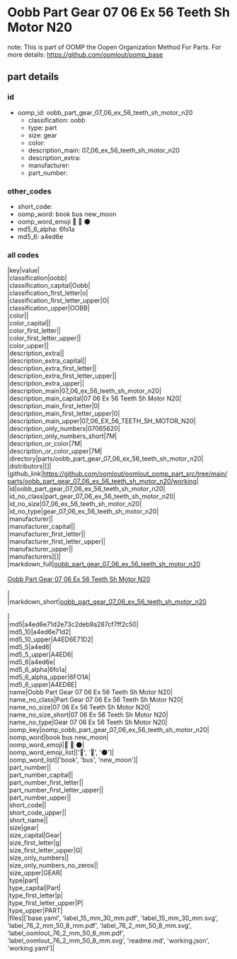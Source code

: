 # Oobb Part Gear 07 06 Ex 56 Teeth Sh Motor N20  

note: This is part of OOMP the Oopen Organization Method For Parts. For more details: https://github.com/oomlout/oomp_base

##  part details





### id
* oomp_id: oobb_part_gear_07_06_ex_56_teeth_sh_motor_n20
  * classification: oobb
  * type: part
  * size: gear
  * color: 
  * description_main: 07_06_ex_56_teeth_sh_motor_n20
  * description_extra: 
  * manufacturer: 
  * part_number: 

### other_codes
* short_code: 
* oomp_word: book bus new_moon
* oomp_word_emoji :book: :bus: :new_moon:
* md5_6_alpha: 6fo1a
* md5_6: a4ed6e

### all codes 
|key|value|  
|classification|oobb|  
|classification_capital|Oobb|  
|classification_first_letter|o|  
|classification_first_letter_upper|O|  
|classification_upper|OOBB|  
|color||  
|color_capital||  
|color_first_letter||  
|color_first_letter_upper||  
|color_upper||  
|description_extra||  
|description_extra_capital||  
|description_extra_first_letter||  
|description_extra_first_letter_upper||  
|description_extra_upper||  
|description_main|07_06_ex_56_teeth_sh_motor_n20|  
|description_main_capital|07 06 Ex 56 Teeth Sh Motor N20|  
|description_main_first_letter|0|  
|description_main_first_letter_upper|0|  
|description_main_upper|07_06_EX_56_TEETH_SH_MOTOR_N20|  
|description_only_numbers|07065620|  
|description_only_numbers_short|7M|  
|description_or_color|7M|  
|description_or_color_upper|7M|  
|directory|parts/oobb_part_gear_07_06_ex_56_teeth_sh_motor_n20|  
|distributors|[]|  
|github_link|https://github.com/oomlout/oomlout_oomp_part_src/tree/main/parts/oobb_part_gear_07_06_ex_56_teeth_sh_motor_n20/working|  
|id|oobb_part_gear_07_06_ex_56_teeth_sh_motor_n20|  
|id_no_class|part_gear_07_06_ex_56_teeth_sh_motor_n20|  
|id_no_size|07_06_ex_56_teeth_sh_motor_n20|  
|id_no_type|gear_07_06_ex_56_teeth_sh_motor_n20|  
|manufacturer||  
|manufacturer_capital||  
|manufacturer_first_letter||  
|manufacturer_first_letter_upper||  
|manufacturer_upper||  
|manufacturers|[]|  
|markdown_full|[oobb_part_gear_07_06_ex_56_teeth_sh_motor_n20](https://github.com/oomlout/oomlout_oomp_part_src/tree/main/parts/oobb_part_gear_07_06_ex_56_teeth_sh_motor_n20/working)<br>[](https://github.com/oomlout/oomlout_oomp_part_src/tree/main/parts/oobb_part_gear_07_06_ex_56_teeth_sh_motor_n20/working)<br>[Oobb Part Gear 07 06 Ex 56 Teeth Sh Motor N20](https://github.com/oomlout/oomlout_oomp_part_src/tree/main/parts/oobb_part_gear_07_06_ex_56_teeth_sh_motor_n20/working)<br><br>|  
|markdown_short|[oobb_part_gear_07_06_ex_56_teeth_sh_motor_n20](https://github.com/oomlout/oomlout_oomp_part_src/tree/main/parts/oobb_part_gear_07_06_ex_56_teeth_sh_motor_n20/working)<br><br>|  
|md5|a4ed6e71d2e73c2deb9a287cf7ff2c50|  
|md5_10|a4ed6e71d2|  
|md5_10_upper|A4ED6E71D2|  
|md5_5|a4ed6|  
|md5_5_upper|A4ED6|  
|md5_6|a4ed6e|  
|md5_6_alpha|6fo1a|  
|md5_6_alpha_upper|6FO1A|  
|md5_6_upper|A4ED6E|  
|name|Oobb Part Gear 07 06 Ex 56 Teeth Sh Motor N20|  
|name_no_class|Part Gear 07 06 Ex 56 Teeth Sh Motor N20|  
|name_no_size|07 06 Ex 56 Teeth Sh Motor N20|  
|name_no_size_short|07 06 Ex 56 Teeth Sh Motor N20|  
|name_no_type|Gear 07 06 Ex 56 Teeth Sh Motor N20|  
|oomp_key|oomp_oobb_part_gear_07_06_ex_56_teeth_sh_motor_n20|  
|oomp_word|book bus new_moon|  
|oomp_word_emoji|:book: :bus: :new_moon:|  
|oomp_word_emoji_list|[':book:', ':bus:', ':new_moon:']|  
|oomp_word_list|['book', 'bus', 'new_moon']|  
|part_number||  
|part_number_capital||  
|part_number_first_letter||  
|part_number_first_letter_upper||  
|part_number_upper||  
|short_code||  
|short_code_upper||  
|short_name||  
|size|gear|  
|size_capital|Gear|  
|size_first_letter|g|  
|size_first_letter_upper|G|  
|size_only_numbers||  
|size_only_numbers_no_zeros||  
|size_upper|GEAR|  
|type|part|  
|type_capital|Part|  
|type_first_letter|p|  
|type_first_letter_upper|P|  
|type_upper|PART|  
|files|['base.yaml', 'label_15_mm_30_mm.pdf', 'label_15_mm_30_mm.svg', 'label_76_2_mm_50_8_mm.pdf', 'label_76_2_mm_50_8_mm.svg', 'label_oomlout_76_2_mm_50_8_mm.pdf', 'label_oomlout_76_2_mm_50_8_mm.svg', 'readme.md', 'working.json', 'working.yaml']|  
